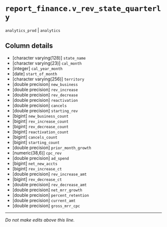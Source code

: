 # `report_finance.v_rev_state_quarterly`
`analytics_prod` | `analytics`

## Column details
* [character varying(128)] `state_name`
* [character varying(23)] `cal_month`
* [integer]   `cal_year_month`
* [date]      `start_of_month`
* [character varying(256)] `territory`
* [double precision] `new_business`
* [double precision] `rev_increase`
* [double precision] `rev_decrease`
* [double precision] `reactivation`
* [double precision] `cancels`
* [double precision] `starting_rev`
* [bigint]    `new_business_count`
* [bigint]    `rev_increase_count`
* [bigint]    `rev_decrease_count`
* [bigint]    `reactivation_count`
* [bigint]    `cancels_count`
* [bigint]    `starting_count`
* [double precision] `prior_month_growth`
* [numeric(38,6)] `cpc_rev`
* [double precision] `ad_spend`
* [bigint]    `net_new_accts`
* [bigint]    `rev_increase_ct`
* [double precision] `rev_increase_amt`
* [bigint]    `rev_decrease_ct`
* [double precision] `rev_decrease_amt`
* [double precision] `net_mrr_growth`
* [double precision] `percent_retention`
* [double precision] `current_amt`
* [double precision] `gross_mrr_cpc`

-------------------------------------------------------------------------------
*Do not make edits above this line.*
